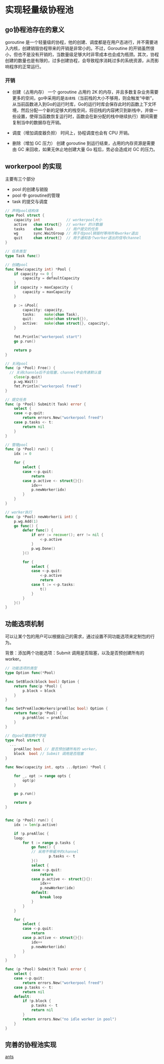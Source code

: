 # 实现轻量级协程池

## go协程池存在的意义

goroutine 是一个轻量级的协程，他的创建、调度都是在用户态进行，并不需要进入内核，创建销毁协程带来的开销是非常小的。不过，Goroutine 的开销虽然很小，但也不是没有开销的，当数量级足够大时非零成本也会成为瓶颈。其次，协程创建的数量也是有限的，过多创建协程，会导致程序消耗过多的系统资源，从而影响程序的正常运行。

### 开销

* 创建（占用内存）
  一个 goroutine 占用约 2K 的内存，并且多数复杂业务需要更多的空间，go中采用的是`连续栈`（当前栈的大小不够用，则会触发“中断”，从当前函数进入到Go的运行时库，Go的运行时库会保存此时的函数上下文环境，然后分配一个新的足够大的栈空间，将旧栈的内容拷贝到新栈中，并做一些设置，使得当函数恢复运行时，函数会在新分配的栈中继续执行）期间需要复制当中的数据存在开销。

* 调度（增加调度器负担）
  时间上，协程调度也会有 CPU 开销。

* 删除（增加 GC 压力）
  创建 goroutine 到运行结束，占用的内存资源是需要由 GC 来回收，如果无休止地创建大量 Go 程后，势必会造成对 GC 的压力。

## workerpool 的实现

主要有三个部分

* pool 的创建与销毁
* pool 中 goroutine的管理
* task 的提交与调度

```go
// 声明pool结构体
type Pool struct {
	capacity int            // workerpool大小
	active   chan struct{}  // worker 的计数器
	tasks    chan Task      // 用户提交的任务
	wg       sync.WaitGroup // 用于在pool销毁时等待所有worker退出
	quit     chan struct{}  // 用于通知各个worker退出的信号channel
}

// 任务类型
type Task func()

// 创建pool
func New(capacity int) *Pool {
	if capacity <= 0 {
		capacity = defaultCapacity
	}
	if capacity > maxCapacity {
		capacity = maxCapacity
	}

	p := &Pool{
		capacity: capacity,
		tasks:    make(chan Task),
		quit:     make(chan struct{}),
		active:   make(chan struct{}, capacity),
	}

	fmt.Println("workerpool start")
	go p.run()

	return p
}

// 关闭pool
func (p *Pool) Free() {
  // 关闭channle后不会阻塞，channel中会传递默认值
	close(p.quit) 
	p.wg.Wait()
	fmt.Println("workerpool freed")
}

// 提交任务
func (p *Pool) Submit(t Task) error {
	select {
	case <-p.quit:
		return errors.New("workerpool freed")
	case p.tasks <- t:
		return nil
	}
}

// 管理pool
func (p *Pool) run() {
	idx := 0

	for {
		select {
		case <-p.quit:
			return
		case p.active <- struct{}{}:
			idx++
			p.newWorker(idx)
		}
	}
}

// worker执行
func (p *Pool) newWorker(i int) {
	p.wg.Add(1)
	go func() {
		defer func() {
			if err := recover(); err != nil {
				<-p.active
			}
			p.wg.Done()
		}()

		for {
			select {
			case <-p.quit:
				<-p.active
				return
			case t := <-p.tasks:
				t()
			}
		}
	}()
}
```

## 功能选项机制

可以让某个包的用户可以根据自己的需求，通过设置不同功能选项来定制包的行为。

背景：添加两个功能选项：Submit 调用是否阻塞，以及是否预创建所有的 worker。

```go
// 功能选项的类型
type Option func(*Pool)

func SetBlock(block bool) Option {
	return func(p *Pool) {
		p.block = block
	}
}

func SetPreAllocWorkers(preAlloc bool) Option {
	return func(p *Pool) {
		p.preAlloc = preAlloc
	}
}

// 在pool增加两个字段
type Pool struct {
  ...
	preAlloc bool // 是否预创建所有的 worker。
	block  bool // Submit 调用是否阻塞
}

func New(capacity int, opts ...Option) *Pool {

	for _, opt := range opts {
		opt(p)
	}

	go p.run()

	return p
}


func (p *Pool) run() {
	idx := len(p.active)

	if !p.preAlloc {
	loop:
		for t := range p.tasks {
			go func() {
        	// 采用不带缓冲的channel
					p.tasks <- t
			}()
			select {
			case <-p.quit:
				return
			case p.active <- struct{}{}:
				idx++
				p.newWorker(idx)
			default:
				break loop
			}
		}
	}

	for {
		select {
		case <-p.quit:
			return
		case p.active <- struct{}{}:
			idx++
			p.newWorker(idx)
		}
	}
}

func (p *Pool) Submit(t Task) error {
	select {
	case <-p.quit:
		return errors.New("workerpool freed")
	case p.tasks <- t:
		return nil
	default:
		if !p.block {
			p.tasks <- t
			return nil
		}
		return errors.New("no idle worker in pool")
	}
}
```

## 完善的协程池实现

[ants](https://github.com/panjf2000/ants)